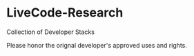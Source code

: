 # LiveCode-Research
Collection of Developer Stacks

Please honor the orignal developer's approved uses and rights.
